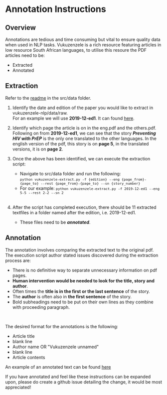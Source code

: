 # Annotation Instructions

## Overview

Annotations are tedious and time consuming but vital to ensure quality data when used in NLP tasks.
Vukuzenzele is a rich resource featuring articles in low resource South African languages, to utilise this resoure the PDF articles need to be:
- Extracted
- Annotated

## Extraction

Refer to the [readme](../src/data/ReadME.md) in the src/data folder.

1. Identify the date and edition of the paper you would like to extract in vukuzenzele-nlp/data/raw.  
For an example we will use **2019-12-ed1**. It can found [here](../data/raw/2019-12-ed1/).

2. Identify which page the article is on in the eng.pdf and the others.pdf.  
Following on from **2019-12-ed1**, we can see that the story ***Preventing HIV with PrEP*** is the only one translated to the other languages. In the english version of the pdf, this story is on **page 5**, in the translated versions, it is on **page 2**.

3. Once the above has been identified, we can execute the extraction script:
    - Navigate to src/data folder and run the following:  
    <font size=2>`python vukuzenzele-extract.py -f {edition} --eng {page_from}-{page_to} --rest {page_from}-{page_to} --sn {story_number}` </font>
    - For our example: 
    <font size=2>`python vukuzenzele-extract.py -f 2019-12-ed1 --eng 5-5 --rest 2-2 --sn 2` </font>  
    </br>
4. After the script has completed execution, there should be 11 extracted textfiles in a folder named after the edition, i.e. 2019-12-ed1. 
    - These files need to be ***annotated***.

## Annotation

The annotation involves comparing the extracted text to the original pdf.   
The execution script author stated issues discovered during the extraction process are: 
- There is no definitive way to separate unnecessary information on pdf pages.
- **Human intervention would be needed to look for the title, story and author**.
- Often times the **title is in the first or the last sentence** of the story.
- The **author** is often also in **the first sentence** of the story.
- Bold subheadings need to be put on their own lines as they combine with proceeding paragraph.

</br>

The desired format for the annotations is the following:
- Article title
- blank line
- Author name OR "Vukuzenzele unnamed" 
- blank line
- Article contents 

An example of an annotated text can be found [here](../data/processed/2020-01-ed1/2020-01-ed1-vukuzenzele-eng-01.txt)

If you have annotated and feel like these instructions can be expanded upon, please do create a github issue detailing the change, it would be most appreciated!

